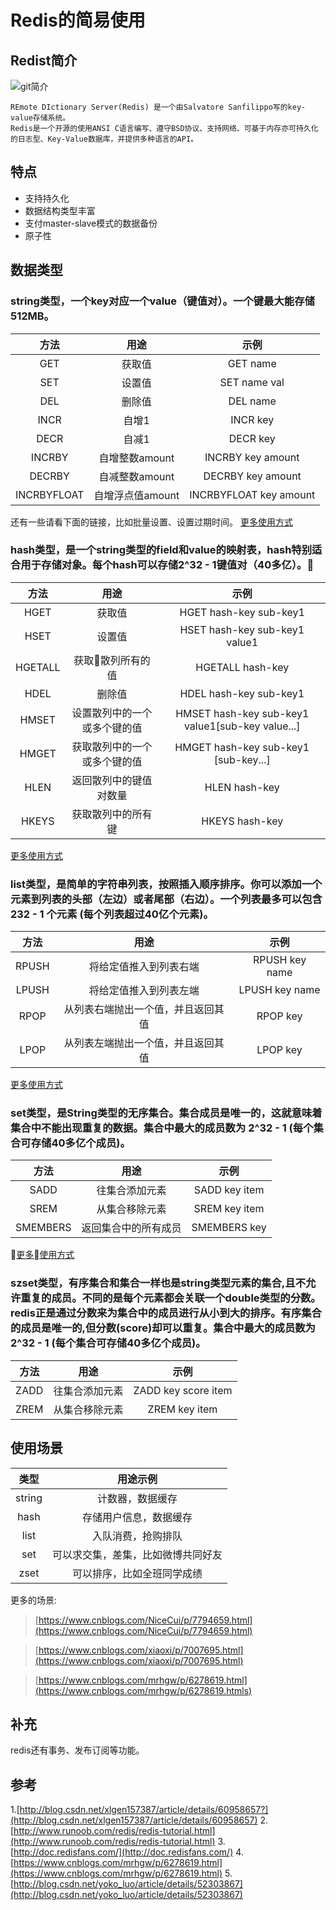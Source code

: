 # Redis的简易使用

## Redist简介
![git简介](http://upload.ouliu.net/i/20180310151124il1mb.jpeg)

```
REmote DIctionary Server(Redis) 是一个由Salvatore Sanfilippo写的key-value存储系统。
Redis是一个开源的使用ANSI C语言编写、遵守BSD协议、支持网络、可基于内存亦可持久化的日志型、Key-Value数据库，并提供多种语言的API。
``` 

## 特点
* 支持持久化
* 数据结构类型丰富
* 支付master-slave模式的数据备份
* 原子性

## 数据类型
### string类型，一个key对应一个value（键值对）。一个键最大能存储512MB。

| 方法 | 用途 | 示例 |
| :---: | :---: | :---: |
| GET | 获取值 | GET name |
| SET | 设置值 | SET name val |
| DEL | 删除值 | DEL name |
| INCR | 自增1 | INCR key |
| DECR | 自减1 | DECR key |
| INCRBY | 自增整数amount | INCRBY key amount |
| DECRBY | 自减整数amount | DECRBY key amount |
| INCRBYFLOAT | 自增浮点值amount | INCRBYFLOAT key amount |

还有一些请看下面的链接，比如批量设置、设置过期时间。
[更多使用方式](http://www.runoob.com/redis/redis-strings.html)

### hash类型，是一个string类型的field和value的映射表，hash特别适合用于存储对象。每个hash可以存储2^32 - 1键值对（40多亿）。

| 方法 | 用途 | 示例 |
| :---: | :---: | :---: |
| HGET | 获取值 | HGET hash-key sub-key1 |
| HSET | 设置值 | HSET hash-key sub-key1 value1 |
| HGETALL | 获取散列所有的值 | HGETALL hash-key |
| HDEL | 删除值 | HDEL hash-key sub-key1 |
| HMSET | 设置散列中的一个或多个键的值 | HMSET hash-key sub-key1 value1[sub-key value...] |
| HMGET | 获取散列中的一个或多个键的值 | HMGET hash-key sub-key1 [sub-key...] |
| HLEN | 返回散列中的键值对数量 | HLEN hash-key |
| HKEYS | 获取散列中的所有键 | HKEYS hash-key |

[更多使用方式](http://www.runoob.com/redis/redis-hashes.html)

### list类型，是简单的字符串列表，按照插入顺序排序。你可以添加一个元素到列表的头部（左边）或者尾部（右边）。一个列表最多可以包含 232 - 1 个元素 (每个列表超过40亿个元素)。

| 方法 | 用途 | 示例 |
| :---: | :---: | :---: |
| RPUSH | 将给定值推入到列表右端 | RPUSH key name |
| LPUSH | 将给定值推入到列表左端 | LPUSH key name |
| RPOP | 从列表右端抛出一个值，并且返回其值 | RPOP key |
| LPOP | 从列表左端抛出一个值，并且返回其值 | LPOP key |

[更多使用方式](http://www.runoob.com/redis/redis-lists.html)

### set类型，是String类型的无序集合。集合成员是唯一的，这就意味着集合中不能出现重复的数据。集合中最大的成员数为 2^32 - 1 (每个集合可存储40多亿个成员)。

| 方法 | 用途 | 示例 |
| :---: | :---: | :---: |
| SADD | 往集合添加元素 | SADD key item |
| SREM | 从集合移除元素 | SREM key item |
| SMEMBERS | 返回集合中的所有成员 | SMEMBERS key |

[更多使用方式](http://www.runoob.com/redis/redis-sets.html)

### szset类型，有序集合和集合一样也是string类型元素的集合,且不允许重复的成员。不同的是每个元素都会关联一个double类型的分数。redis正是通过分数来为集合中的成员进行从小到大的排序。有序集合的成员是唯一的,但分数(score)却可以重复。集合中最大的成员数为 2^32 - 1 (每个集合可存储40多亿个成员)。

| 方法 | 用途 | 示例 |
| :---: | :---: | :---: |
| ZADD | 往集合添加元素 | ZADD key score item |
| ZREM | 从集合移除元素 | ZREM key item |

## 使用场景
| 类型 | 用途示例 |
| :---: | :---: |
| string | 计数器，数据缓存 |
| hash | 存储用户信息，数据缓存 |
| list | 入队消费，抢购排队 |
| set | 可以求交集，差集，比如微博共同好友 |
| zset | 可以排序，比如全班同学成绩 |

更多的场景:

> [https://www.cnblogs.com/NiceCui/p/7794659.html](https://www.cnblogs.com/NiceCui/p/7794659.html)

> [https://www.cnblogs.com/xiaoxi/p/7007695.html](https://www.cnblogs.com/xiaoxi/p/7007695.html)

> [https://www.cnblogs.com/mrhgw/p/6278619.html](https://www.cnblogs.com/mrhgw/p/6278619.htmls)

## 补充
redis还有事务、发布订阅等功能。

## 参考
1.[http://blog.csdn.net/xlgen157387/article/details/60958657?](http://blog.csdn.net/xlgen157387/article/details/60958657)
2.[http://www.runoob.com/redis/redis-tutorial.html](http://www.runoob.com/redis/redis-tutorial.html)
3.[http://doc.redisfans.com/](http://doc.redisfans.com/)
4.[https://www.cnblogs.com/mrhgw/p/6278619.html](https://www.cnblogs.com/mrhgw/p/6278619.html)
5.[http://blog.csdn.net/yoko_luo/article/details/52303867](http://blog.csdn.net/yoko_luo/article/details/52303867)
